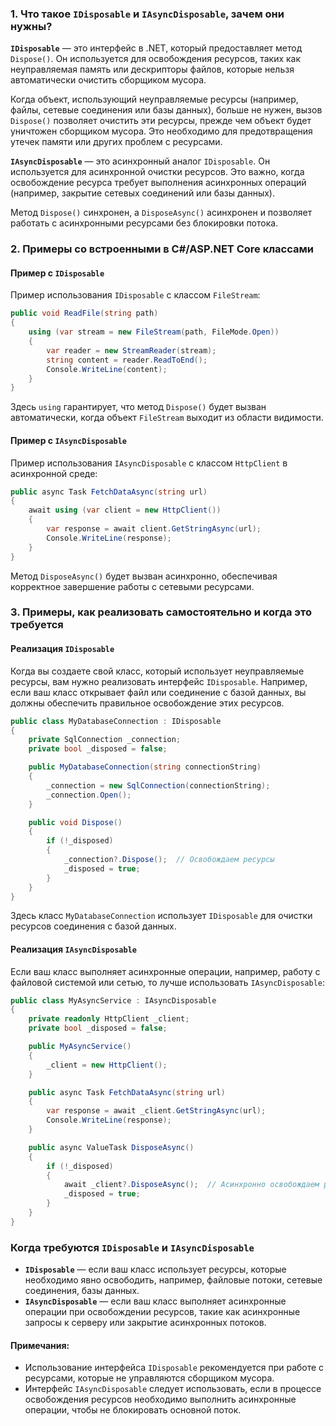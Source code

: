 ### 1. Что такое `IDisposable` и `IAsyncDisposable`, зачем они нужны?

**`IDisposable`** — это интерфейс в .NET, который предоставляет метод `Dispose()`. Он используется для освобождения ресурсов, таких как неуправляемая память или дескрипторы файлов, которые нельзя автоматически очистить сборщиком мусора.

Когда объект, использующий неуправляемые ресурсы (например, файлы, сетевые соединения или базы данных), больше не нужен, вызов `Dispose()` позволяет очистить эти ресурсы, прежде чем объект будет уничтожен сборщиком мусора. Это необходимо для предотвращения утечек памяти или других проблем с ресурсами.

**`IAsyncDisposable`** — это асинхронный аналог `IDisposable`. Он используется для асинхронной очистки ресурсов. Это важно, когда освобождение ресурса требует выполнения асинхронных операций (например, закрытие сетевых соединений или базы данных).

Метод `Dispose()` синхронен, а `DisposeAsync()` асинхронен и позволяет работать с асинхронными ресурсами без блокировки потока.

### 2. Примеры со встроенными в C#/ASP.NET Core классами

#### Пример с `IDisposable`

Пример использования `IDisposable` с классом `FileStream`:

``` csharp
public void ReadFile(string path)
{
    using (var stream = new FileStream(path, FileMode.Open))
    {
        var reader = new StreamReader(stream);
        string content = reader.ReadToEnd();
        Console.WriteLine(content);
    }
}
```

Здесь `using` гарантирует, что метод `Dispose()` будет вызван автоматически, когда объект `FileStream` выходит из области видимости.

#### Пример с `IAsyncDisposable`

Пример использования `IAsyncDisposable` с классом `HttpClient` в асинхронной среде:

``` csharp
public async Task FetchDataAsync(string url)
{
    await using (var client = new HttpClient())
    {
        var response = await client.GetStringAsync(url);
        Console.WriteLine(response);
    }
}
```

Метод `DisposeAsync()` будет вызван асинхронно, обеспечивая корректное завершение работы с сетевыми ресурсами.

### 3. Примеры, как реализовать самостоятельно и когда это требуется

#### Реализация `IDisposable`

Когда вы создаете свой класс, который использует неуправляемые ресурсы, вам нужно реализовать интерфейс `IDisposable`. Например, если ваш класс открывает файл или соединение с базой данных, вы должны обеспечить правильное освобождение этих ресурсов.

``` csharp
public class MyDatabaseConnection : IDisposable
{
    private SqlConnection _connection;
    private bool _disposed = false;

    public MyDatabaseConnection(string connectionString)
    {
        _connection = new SqlConnection(connectionString);
        _connection.Open();
    }

    public void Dispose()
    {
        if (!_disposed)
        {
            _connection?.Dispose();  // Освобождаем ресурсы
            _disposed = true;
        }
    }
}
```

Здесь класс `MyDatabaseConnection` использует `IDisposable` для очистки ресурсов соединения с базой данных.

#### Реализация `IAsyncDisposable`

Если ваш класс выполняет асинхронные операции, например, работу с файловой системой или сетью, то лучше использовать `IAsyncDisposable`:

``` csharp
public class MyAsyncService : IAsyncDisposable
{
    private readonly HttpClient _client;
    private bool _disposed = false;

    public MyAsyncService()
    {
        _client = new HttpClient();
    }

    public async Task FetchDataAsync(string url)
    {
        var response = await _client.GetStringAsync(url);
        Console.WriteLine(response);
    }

    public async ValueTask DisposeAsync()
    {
        if (!_disposed)
        {
            await _client?.DisposeAsync();  // Асинхронно освобождаем ресурсы
            _disposed = true;
        }
    }
}
```

### Когда требуются `IDisposable` и `IAsyncDisposable`

- **`IDisposable`** — если ваш класс использует ресурсы, которые необходимо явно освободить, например, файловые потоки, сетевые соединения, базы данных.
- **`IAsyncDisposable`** — если ваш класс выполняет асинхронные операции при освобождении ресурсов, такие как асинхронные запросы к серверу или закрытие асинхронных потоков.

#### Примечания:

- Использование интерфейса `IDisposable` рекомендуется при работе с ресурсами, которые не управляются сборщиком мусора.
- Интерфейс `IAsyncDisposable` следует использовать, если в процессе освобождения ресурсов необходимо выполнить асинхронные операции, чтобы не блокировать основной поток.